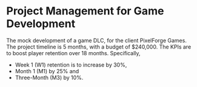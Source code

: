 # Project Management for Game Development
The mock development of a game DLC, for the client PixelForge Games. The project timeline is 5 months, with a budget of $240,000.
The KPIs are to boost player retention over 18 months. Specifically,

- Week 1 (W1) retention is to increase by 30%,
- Month 1 (M1) by 25% and
- Three-Month (M3) by 10%.
